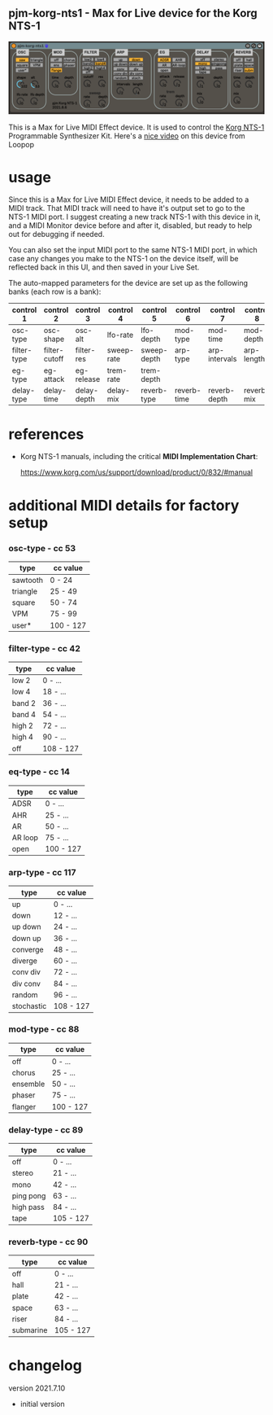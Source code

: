 pjm-korg-nts1 - Max for Live device for the Korg NTS-1
--------------------------------------------------------------------------------

![pjm-korg-nts1 device](images/pjm-korg-nts1.png)

This is a Max for Live MIDI Effect device. It is used to control the 
[Korg NTS-1][] Programmable Synthesizer Kit.  Here's a [nice video][] on this
device from Loopop


[Korg NTS-1]: https://www.korg.com/us/products/dj/nts_1/
[nice video]: https://www.youtube.com/watch?v=Vhonu-rM0B0&ab_channel=loopop


usage
================================================================================

Since this is a Max for Live MIDI Effect device, it needs to be added to a MIDI
track. That MIDI track will need to have it's output set to go to the NTS-1
MIDI port. I suggest creating a new track NTS-1 with this device in it, and a
MIDI Monitor device before and after it, disabled, but ready to help out for
debugging if needed.

You can also set the input MIDI port to the same NTS-1 MIDI port, in which case
any changes you make to the NTS-1 on the device itself, will be reflected back
in this UI, and then saved in your Live Set.

The auto-mapped parameters for the device are set up as the following banks
(each row is a bank):

| control 1   | control 2     | control 3    | control 4   | control 5     | control 6   | control 7     | control 8  |   
|-------------|---------------|--------------|-------------|---------------|-------------|---------------|-------------
| osc-type    | osc-shape     | osc-alt      | lfo-rate    | lfo-depth     | mod-type    | mod-time      | mod-depth  |
| filter-type | filter-cutoff | filter-res   | sweep-rate  | sweep-depth   | arp-type    | arp-intervals | arp-length |
| eg-type     | eg-attack     | eg-release   | trem-rate   | trem-depth    |             |               |            |     
| delay-type  | delay-time    | delay-depth  | delay-mix   | reverb-type   | reverb-time | reverb-depth  | reverb-mix | 


references
================================================================================

- Korg NTS-1 manuals, including the critical **MIDI Implementation Chart**:

  https://www.korg.com/us/support/download/product/0/832/#manual


additional MIDI details for factory setup
================================================================================

### osc-type - cc 53

| type     | cc value |   
|----------|----------------|    
| sawtooth |        0 -  24 | 
| triangle |       25 -  49 | 
| square   |       50 -  74 | 
| VPM      |       75 -  99 | 
| user*    |      100 - 127 | 

### filter-type - cc 42

| type     | cc value       |   
|----------|----------------|    
| low 2    |        0 - ... | 
| low 4    |       18 - ... | 
| band 2   |       36 - ... | 
| band 4   |       54 - ... | 
| high 2   |       72 - ... | 
| high 4   |       90 - ... | 
| off      |      108 - 127 |

### eq-type - cc 14

| type    | cc value       |   
|---------|----------------|    
| ADSR    |        0 - ... | 
| AHR     |       25 - ... | 
| AR      |       50 - ... | 
| AR loop |       75 - ... | 
| open    |      100 - 127 | 

### arp-type - cc 117

| type       | cc value       |   
|------------|----------------|    
| up         |        0 - ... | 
| down       |       12 - ... | 
| up down    |       24 - ... | 
| down up    |       36 - ... | 
| converge   |       48 - ... | 
| diverge    |       60 - ... | 
| conv div   |       72 - ... | 
| div conv   |       84 - ... | 
| random     |       96 - ... | 
| stochastic |      108 - 127 | 

### mod-type - cc 88

| type     | cc value       |   
|----------|----------------|    
| off      |        0 - ... | 
| chorus   |       25 - ... | 
| ensemble |       50 - ... | 
| phaser   |       75 - ... | 
| flanger  |      100 - 127 | 
 
### delay-type - cc 89

| type      | cc value       |   
|-----------|----------------|    
| off       |        0 - ... | 
| stereo    |       21 - ... | 
| mono      |       42 - ... | 
| ping pong |       63 - ... | 
| high pass |       84 - ... | 
| tape      |      105 - 127 | 
 
### reverb-type - cc 90

| type      | cc value       |   
|-----------|----------------|    
| off       |        0 - ... | 
| hall      |       21 - ... | 
| plate     |       42 - ... | 
| space     |       63 - ... | 
| riser     |       84 - ... | 
| submarine |      105 - 127 | 
 

changelog
================================================================================

version 2021.7.10

- initial version
